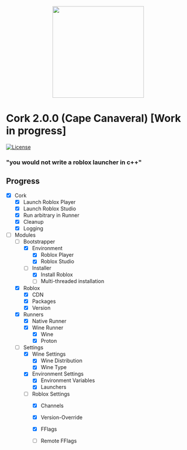<p align="center">
    <br/>
    <img src="https://github.com/Bugadinho/Cork/raw/master/resources/cork.svg" height="250"/>
    <br/>
    <h1>Cork 2.0.0 (Cape Canaveral) [Work in progress]</h1>
<p>

[![License](https://img.shields.io/github/license/Bugadinho/Cork)](https://github.com/Bugadinho/Cork/blob/next/LICENSE)

### "you would not write a roblox launcher in c++"

## Progress
- [x] Cork
    - [x] Launch Roblox Player
    - [x] Launch Roblox Studio
    - [x] Run arbitrary in Runner
    - [x] Cleanup
    - [x] Logging
- [ ] Modules
    - [ ] Bootstrapper
        - [x] Environment
            - [x] Roblox Player
            - [x] Roblox Studio
        - [ ] Installer
            - [x] Install Roblox
            - [ ] Multi-threaded installation
    - [x] Roblox
        - [x] CDN
        - [x] Packages
        - [x] Version
    - [x] Runners
        - [x] Native Runner
        - [x] Wine Runner
            - [x] Wine
            - [x] Proton
    - [ ] Settings
        - [x] Wine Settings
            - [x] Wine Distribution
            - [x] Wine Type
        - [x] Environment Settings
            - [x] Environment Variables
            - [x] Launchers
        - [ ] Roblox Settings
            - [x] Channels
            - [x] Version-Override
            - [x] FFlags
            - [ ] Remote FFlags
        